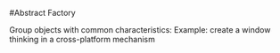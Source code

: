 #Abstract Factory

Group objects with common characteristics:
Example: create a window thinking in a cross-platform mechanism
